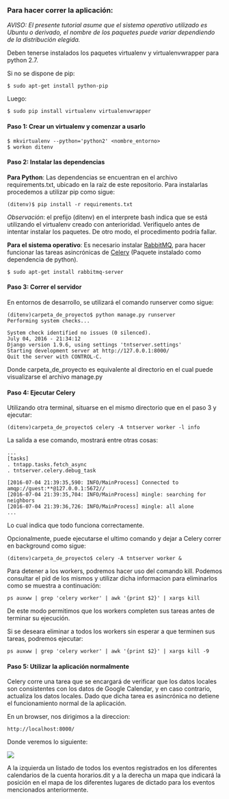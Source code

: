 ### Para hacer correr la aplicación:
*AVISO: El presente tutorial asume que el sistema operativo utilizado es Ubuntu o derivado, el nombre de los paquetes puede variar dependiendo de la distribución elegida.*

Deben tenerse instalados los paquetes virtualenv y virtualenvwrapper para python 2.7.

Si no se dispone de pip:

    $ sudo apt-get install python-pip
Luego:

    $ sudo pip install virtualenv virtualenvwrapper



#### Paso 1:  Crear un virtualenv y comenzar a usarlo

    $ mkvirtualenv --python='python2' <nombre_entorno>
    $ workon ditenv

#### Paso 2: Instalar las dependencias

**Para Python**: Las dependencias se encuentran en el archivo requirements.txt, ubicado en la raíz de este repositorio. Para instalarlas procedemos a utilizar pip como sigue:

    (ditenv)$ pip install -r requirements.txt

*Observación*: el prefijo (ditenv) en el interprete bash indica que se está utilizando el virtualenv creado con anterioridad. Verifiquelo antes de intentar instalar los paquetes. De otro modo, el procedimento podría fallar.

**Para el sistema operativo**: Es necesario instalar [RabbitMQ](https://www.rabbitmq.com/), para hacer funcionar las tareas asincrónicas de [Celery](http://docs.celeryproject.org/en/latest/) (Paquete instalado como dependencia de python).

    $ sudo apt-get install rabbitmq-server

#### Paso 3: Correr el servidor

En entornos de desarrollo, se utilizará el comando runserver como sigue:

    (ditenv)carpeta_de_proyecto$ python manage.py runserver
    Performing system checks...

    System check identified no issues (0 silenced).
    July 04, 2016 - 21:34:12
    Django version 1.9.6, using settings 'tntserver.settings'
    Starting development server at http://127.0.0.1:8000/
    Quit the server with CONTROL-C.



Donde carpeta_de_proyecto es equivalente al directorio en el cual puede visualizarse el archivo manage.py

#### Paso 4: Ejecutar Celery

Utilizando otra terminal, situarse en el mismo directorio que en el paso 3 y ejecutar:

    (ditenv)carpeta_de_proyecto$ celery -A tntserver worker -l info

La salida a ese comando, mostrará entre otras cosas:

    ...
    [tasks]
    . tntapp.tasks.fetch_async
    . tntserver.celery.debug_task

    [2016-07-04 21:39:35,590: INFO/MainProcess] Connected to amqp://guest:**@127.0.0.1:5672//
    [2016-07-04 21:39:35,704: INFO/MainProcess] mingle: searching for neighbors
    [2016-07-04 21:39:36,726: INFO/MainProcess] mingle: all alone
    ...

Lo cual indica que todo funciona correctamente.

Opcionalmente, puede ejecutarse el ultimo comando y dejar a Celery correr en background como sigue:

    (ditenv)carpeta_de_proyecto$ celery -A tntserver worker &

Para detener a los workers, podremos hacer uso del comando kill. Podemos consultar el pid de los mismos y utilizar dicha informacion para eliminarlos como se muestra a continuación:

    ps auxww | grep 'celery worker' | awk '{print $2}' | xargs kill

De este modo permitimos que los workers completen sus tareas antes de terminar su ejecución.

Si se deseara eliminar a todos los workers sin esperar a que terminen sus tareas, podremos ejecutar:

    ps auxww | grep 'celery worker' | awk '{print $2}' | xargs kill -9

#### Paso 5: Utilizar la aplicación normalmente

Celery corre una tarea que se encargará de verificar que los datos locales son consistentes con los datos de Google Calendar, y en caso contrario, actualiza los datos locales. Dado que dicha tarea es asincrónica no detiene el funcionamiento normal de la aplicación.

En un browser, nos dirigimos a la direccion:

    http://localhost:8000/

Donde veremos lo siguiente:

![](https://k60.kn3.net/A/E/1/4/9/D/16E.png)

A la izquierda un listado de todos los eventos registrados en los diferentes calendarios de la cuenta horarios.dit y a la derecha un mapa que indicará la posición en el mapa de los diferentes lugares de dictado para los eventos mencionados anteriormente.
